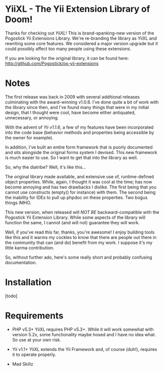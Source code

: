 YiiXL - The Yii Extension Library of Doom!
===============================
Thanks for checking out _YiiXL_! This is brand-spanking-new version of the Pogostick Yii Extensions Library. We're re-branding the library as YiiXL and rewriting some core features. We considered a major version upgrade but it could possibly affect too many people using these extensions.

If you are looking for the original library, it can be found here: <http://github.com/Pogostick/ps-yii-extensions>

Notes
=====
The first release was back in 2009 with several additional releases culminating with the award-winning v1.0.6. I've done quite
a bit of work with the library since then, and I've found many things that were in my initial design, that I thought were cool,
have become either antiquated, unnecessary, or annoying.

With the advent of _Yii v1.1.6_, a few of my features have been incorporated into the
code base (behavior methods and properties being accessible by the owner for example).

In addition, I've built an entire form framework that is poorly documented and sits alongside the original forms system I devised. This new
framework is much easier to use. So I want to get that into the library as well.

So, why the diatribe? Well, it's like this...

The original library made available, and extensive use of, runtime-defined object properties. While, again, I thought it was cool at the time;
has now become annoying and has two drawbacks I dislike. The first being that you cannot use constructs (empty() for instance) with them.
The second being the inability for IDEs to pull up phpdoc on these properties. Two bogus things IMHO.

This new version, when released will _NOT BE_ backward-compatible with the Pogostick Yii Extension Library. While some aspects of the library will function the same, I cannot (and will not) guarantee they will work.

Well, if you've read this far, thanks, you're awesome! I enjoy building tools like this and it warms my cockles to know that there are people out there
in the community that can (and do) benefit from my work. I suppose it's my little karma contribution.

So, without further ado, here's some really short and probably confusing documentation.

Installation
============
[todo]

Requirements
============
* PHP v5.3+
 YiiXL requires PHP v5.3+. While it will work somewhat with version 5.2x, some functionality maybe hosed and I have no idea what. So use at your own risk.

* Yii v1.1+
 YiiXL extends the Yii Framework and, of course (duh!), requires it to operate properly.

* Mad Skillz
